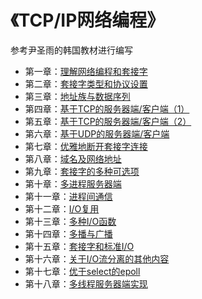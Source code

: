 # 《TCP/IP网络编程》
参考尹圣雨的韩国教材进行编写

* 第一章：[理解网络编程和套接字](https://github.com/caixiongjiang/TCPIP/blob/master/ch01)
* 第二章：[套接字类型和协议设置](https://github.com/caixiongjiang/TCPIP/tree/master/ch02)
* 第三章：[地址族与数据序列](https://github.com/caixiongjiang/TCPIP/tree/master/ch03)
* 第四章：[基于TCP的服务器端/客户端（1）](https://github.com/caixiongjiang/TCPIP/tree/master/ch04)
* 第五章：[基于TCP的服务器端/客户端（2）](https://github.com/caixiongjiang/TCPIP/tree/master/ch05)
* 第六章：[基于UDP的服务器端/客户端](https://github.com/caixiongjiang/TCPIP/tree/master/ch06)
* 第七章：[优雅地断开套接字连接](https://github.com/caixiongjiang/TCPIP/tree/master/ch07)
* 第八章：[域名及网络地址](https://github.com/caixiongjiang/TCPIP/tree/master/ch08)
* 第九章：[套接字的多种可选项](https://github.com/caixiongjiang/TCPIP/tree/master/ch09)
* 第十章：[多进程服务器端](https://github.com/caixiongjiang/TCPIP/tree/master/ch10)
* 第十一章：[进程间通信](https://github.com/caixiongjiang/TCPIP/tree/master/ch11)
* 第十二章：[I/O复用](https://github.com/caixiongjiang/TCPIP/tree/master/ch12)
* 第十三章：[多种I/O函数](https://github.com/caixiongjiang/TCPIP/tree/master/ch13)
* 第十四章：[多播与广播](https://github.com/caixiongjiang/TCPIP/tree/master/ch14)
* 第十五章：[套接字和标准I/O](https://github.com/caixiongjiang/TCPIP/tree/master/ch15)
* 第十六章：[关于I/O流分离的其他内容](https://github.com/caixiongjiang/TCPIP/tree/master/ch16)
* 第十七章：[优于select的epoll](https://github.com/caixiongjiang/TCPIP/tree/master/ch17)
* 第十八章：[多线程服务器端实现](https://github.com/caixiongjiang/TCPIP/tree/master/ch18)
